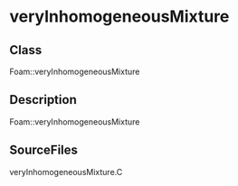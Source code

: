 # veryInhomogeneousMixture 
## Class
Foam::veryInhomogeneousMixture

## Description
Foam::veryInhomogeneousMixture

## SourceFiles
veryInhomogeneousMixture.C

